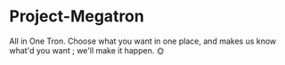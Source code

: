 # Project-Megatron
All in One Tron. Choose what you want in one place, and makes us know what'd you want ; we'll make it happen. 🌞
